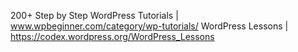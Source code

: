 
200+ Step by Step WordPress Tutorials | www.wpbeginner.com/category/wp-tutorials/
WordPress Lessons | https://codex.wordpress.org/WordPress_Lessons
